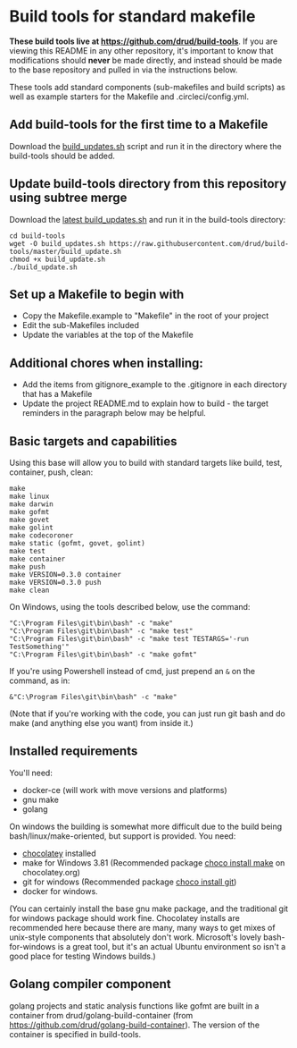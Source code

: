 # Build tools for standard makefile

**These build tools live at https://github.com/drud/build-tools**. If you are viewing this README in any other repository, it's important to know that modifications should **never** be made directly, and instead should be made to the base repository and pulled in via the instructions below.

These tools add standard components (sub-makefiles and build scripts) as well as example starters for the Makefile and .circleci/config.yml.

## Add build-tools for the first time to a Makefile

Download the [build_updates.sh](https://raw.githubusercontent.com/drud/build-tools/master/build_update.sh) script and run it in the directory where the build-tools should be added.

## Update build-tools directory from this repository using subtree merge

Download the [latest build_updates.sh](https://raw.githubusercontent.com/drud/build-tools/master/build_update.sh) and run it in the build-tools directory:

```
cd build-tools
wget -O build_updates.sh https://raw.githubusercontent.com/drud/build-tools/master/build_update.sh
chmod +x build_update.sh
./build_update.sh
```

## Set up a Makefile to begin with

* Copy the Makefile.example to "Makefile" in the root of your project
* Edit the sub-Makefiles included
* Update the variables at the top of the Makefile

## Additional chores when installing:

* Add the items from gitignore_example to the .gitignore in each directory that has a Makefile
* Update the project README.md to explain how to build - the target reminders in the paragraph below may be helpful.

## Basic targets and capabilities

Using this base will allow you to build with standard targets like build, test, container, push, clean:

```
make
make linux
make darwin
make gofmt
make govet
make golint
make codecoroner
make static (gofmt, govet, golint)
make test
make container
make push
make VERSION=0.3.0 container
make VERSION=0.3.0 push
make clean
```

On Windows, using the tools described below, use the command:

```
"C:\Program Files\git\bin\bash" -c "make"
"C:\Program Files\git\bin\bash" -c "make test"
"C:\Program Files\git\bin\bash" -c "make test TESTARGS='-run TestSomething'"
"C:\Program Files\git\bin\bash" -c "make gofmt"
```

If you're using Powershell instead of cmd, just prepend an `&` on the command, as in:

```
&"C:\Program Files\git\bin\bash" -c "make"
```

(Note that if you're working with the code, you can just run git bash and do make (and anything else you want) from inside it.)

## Installed requirements

You'll need:
* docker-ce (will work with move versions and platforms)
* gnu make
* golang

On windows the building is somewhat more difficult due to the build being bash/linux/make-oriented, but support is provided. You need:
* [chocolatey](https://chocolatey.org/install) installed
* make for Windows 3.81 (Recommended package [choco install make](https://chocolatey.org/packages/make) on chocolatey.org)
* git for windows (Recommended package [choco install git](https://chocolatey.org/packages/git.install))
* docker for windows.

(You can certainly install the base gnu make package, and the traditional git for windows package should work fine. Chocolatey installs are recommended here because there are many, many ways to get mixes of unix-style components that absolutely don't work. Microsoft's lovely bash-for-windows is a great tool, but it's an actual Ubuntu environment so isn't a good place for testing Windows builds.)

## Golang compiler component

golang projects and static analysis functions like gofmt are built in a container from drud/golang-build-container (from https://github.com/drud/golang-build-container). The version of the container is specified in build-tools.
